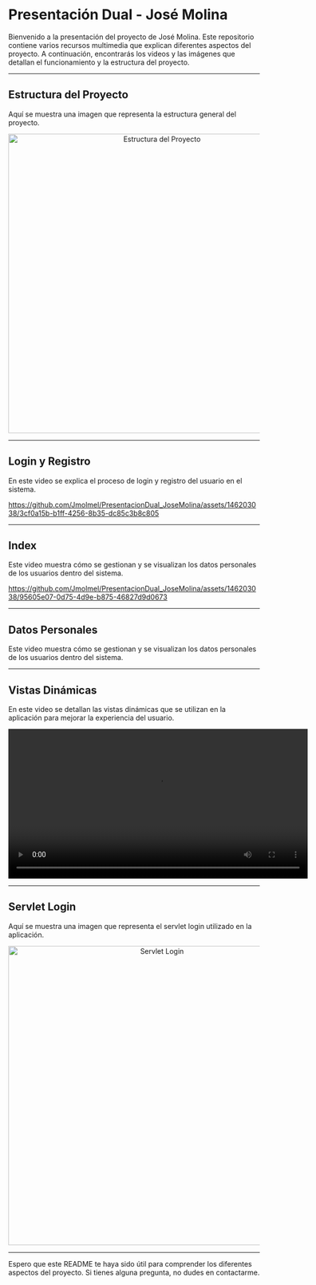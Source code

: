 # Presentación Dual - José Molina

Bienvenido a la presentación del proyecto de José Molina. Este repositorio contiene varios recursos multimedia que explican diferentes aspectos del proyecto. A continuación, encontrarás los videos y las imágenes que detallan el funcionamiento y la estructura del proyecto.

---

## Estructura del Proyecto

Aquí se muestra una imagen que representa la estructura general del proyecto.

<p align="center">
  <img src="https://github.com/Jmolmel/PresentacionDual_JoseMolina/blob/main/estructura.png" alt="Estructura del Proyecto" width="600">
</p>

---

## Login y Registro

En este video se explica el proceso de login y registro del usuario en el sistema.


https://github.com/Jmolmel/PresentacionDual_JoseMolina/assets/146203038/3cf0a15b-b1ff-4256-8b35-dc85c3b8c805



---
## Index

Este video muestra cómo se gestionan y se visualizan los datos personales de los usuarios dentro del sistema.



https://github.com/Jmolmel/PresentacionDual_JoseMolina/assets/146203038/95605e07-0d75-4d9e-b875-46827d9d0673




---

## Datos Personales

Este video muestra cómo se gestionan y se visualizan los datos personales de los usuarios dentro del sistema.



---

## Vistas Dinámicas

En este video se detallan las vistas dinámicas que se utilizan en la aplicación para mejorar la experiencia del usuario.

<p align="center">
  <video width="600" controls>
    <source src="https://github.com/Jmolmel/PresentacionDual_JoseMolina/blob/main/vistas_dinamicas.mp4" type="video/mp4">
    Tu navegador no soporta la reproducción de videos.
  </video>
</p>

---

## Servlet Login

Aquí se muestra una imagen que representa el servlet login utilizado en la aplicación.

<p align="center">
  <img src="https://github.com/Jmolmel/PresentacionDual_JoseMolina/blob/main/servletlogin.png" alt="Servlet Login" width="600">
</p>

---

Espero que este README te haya sido útil para comprender los diferentes aspectos del proyecto. Si tienes alguna pregunta, no dudes en contactarme.
